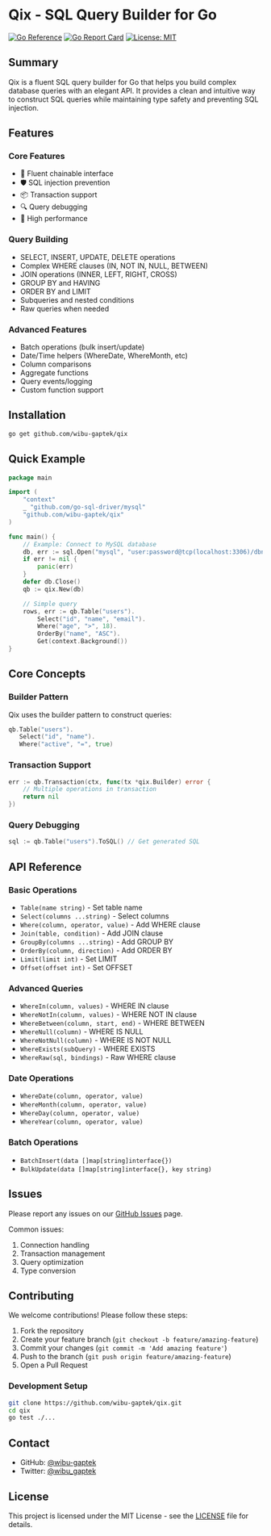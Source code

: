 # Qix - SQL Query Builder for Go

[![Go Reference](https://pkg.go.dev/badge/github.com/wibu-gaptek/qix.svg)](https://pkg.go.dev/github.com/wibu-gaptek/qix)
[![Go Report Card](https://goreportcard.com/badge/github.com/wibu-gaptek/qix)](https://goreportcard.com/report/github.com/wibu-gaptek/qix)
[![License: MIT](https://img.shields.io/badge/License-MIT-yellow.svg)](https://opensource.org/licenses/MIT)

## Summary
Qix is a fluent SQL query builder for Go that helps you build complex database queries with an elegant API. It provides a clean and intuitive way to construct SQL queries while maintaining type safety and preventing SQL injection.

## Features

### Core Features
- 🔄 Fluent chainable interface
- 🛡️ SQL injection prevention
- 📦 Transaction support
- 🔍 Query debugging
- 🚀 High performance

### Query Building
- SELECT, INSERT, UPDATE, DELETE operations
- Complex WHERE clauses (IN, NOT IN, NULL, BETWEEN)
- JOIN operations (INNER, LEFT, RIGHT, CROSS)
- GROUP BY and HAVING
- ORDER BY and LIMIT
- Subqueries and nested conditions
- Raw queries when needed

### Advanced Features
- Batch operations (bulk insert/update)
- Date/Time helpers (WhereDate, WhereMonth, etc)
- Column comparisons
- Aggregate functions
- Query events/logging
- Custom function support

## Installation

```bash
go get github.com/wibu-gaptek/qix
```

## Quick Example

```go
package main

import (
    "context"
    _ "github.com/go-sql-driver/mysql"
    "github.com/wibu-gaptek/qix"
)

func main() {
    // Example: Connect to MySQL database
    db, err := sql.Open("mysql", "user:password@tcp(localhost:3306)/dbname")
    if err != nil {
        panic(err)
    }
    defer db.Close()
    qb := qix.New(db)

    // Simple query
    rows, err := qb.Table("users").
        Select("id", "name", "email").
        Where("age", ">", 18).
        OrderBy("name", "ASC").
        Get(context.Background())
}
```

## Core Concepts

### Builder Pattern
Qix uses the builder pattern to construct queries:
```go
qb.Table("users").
   Select("id", "name").
   Where("active", "=", true)
```

### Transaction Support
```go
err := qb.Transaction(ctx, func(tx *qix.Builder) error {
    // Multiple operations in transaction
    return nil
})
```

### Query Debugging
```go
sql := qb.Table("users").ToSQL() // Get generated SQL
```

## API Reference

### Basic Operations
- `Table(name string)` - Set table name
- `Select(columns ...string)` - Select columns
- `Where(column, operator, value)` - Add WHERE clause
- `Join(table, condition)` - Add JOIN clause
- `GroupBy(columns ...string)` - Add GROUP BY
- `OrderBy(column, direction)` - Add ORDER BY
- `Limit(limit int)` - Set LIMIT
- `Offset(offset int)` - Set OFFSET

### Advanced Queries
- `WhereIn(column, values)` - WHERE IN clause
- `WhereNotIn(column, values)` - WHERE NOT IN clause
- `WhereBetween(column, start, end)` - WHERE BETWEEN
- `WhereNull(column)` - WHERE IS NULL
- `WhereNotNull(column)` - WHERE IS NOT NULL
- `WhereExists(subQuery)` - WHERE EXISTS
- `WhereRaw(sql, bindings)` - Raw WHERE clause

### Date Operations
- `WhereDate(column, operator, value)`
- `WhereMonth(column, operator, value)`
- `WhereDay(column, operator, value)`
- `WhereYear(column, operator, value)`

### Batch Operations
- `BatchInsert(data []map[string]interface{})`
- `BulkUpdate(data []map[string]interface{}, key string)`

## Issues

Please report any issues on our [GitHub Issues](https://github.com/wibu-gaptek/qix/issues) page.

Common issues:
1. Connection handling
2. Transaction management
3. Query optimization
4. Type conversion

## Contributing

We welcome contributions! Please follow these steps:

1. Fork the repository
2. Create your feature branch (`git checkout -b feature/amazing-feature`)
3. Commit your changes (`git commit -m 'Add amazing feature'`)
4. Push to the branch (`git push origin feature/amazing-feature`)
5. Open a Pull Request

### Development Setup
```bash
git clone https://github.com/wibu-gaptek/qix.git
cd qix
go test ./...
```

## Contact

- GitHub: [@wibu-gaptek](https://github.com/wibu-gaptek)
- Twitter: [@wibu_gaptek](https://twitter.com/wibu_gaptek)

## License

This project is licensed under the MIT License - see the [LICENSE](LICENSE) file for details.
